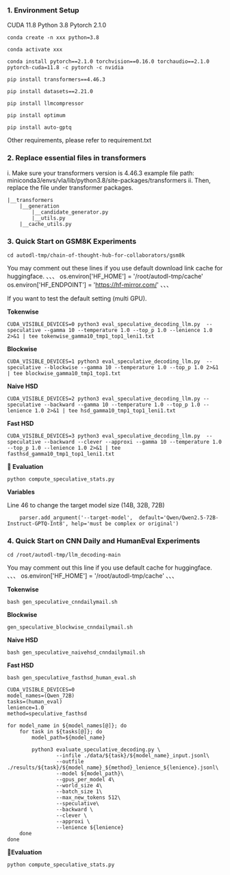 ### 1. Environment Setup
CUDA 11.8
Python 3.8
Pytorch 2.1.0

```
conda create -n xxx python=3.8
```
```
conda activate xxx
```

```
conda install pytorch==2.1.0 torchvision==0.16.0 torchaudio==2.1.0 pytorch-cuda=11.8 -c pytorch -c nvidia
```

```
pip install transformers==4.46.3
```

```
pip install datasets==2.21.0
```

```
pip install llmcompressor
```

```
pip install optimum
```

```
pip install auto-gptq
```

Other requirements, please refer to requirement.txt


### 2. Replace essential files in transformers 
i. Make sure your transformers version is 4.46.3
    example file path: miniconda3/envs/vla/lib/python3.8/site-packages/transformers
ii. Then, replace the file under transformer packages.

    |__transformers
        |__generation
            |__candidate_generator.py
            |__utils.py   
        |__cache_utils.py

### 3. Quick Start on GSM8K Experiments

```
cd autodl-tmp/chain-of-thought-hub-for-collaborators/gsm8k
```

You may comment out these lines if you use default download link cache for huggingface.
、、、
os.environ['HF_HOME'] = '/root/autodl-tmp/cache'
os.environ['HF_ENDPOINT'] = 'https://hf-mirror.com/'
、、、



If you want to test the default setting (multi GPU).

**Tokenwise**
```
CUDA_VISIBLE_DEVICES=0 python3 eval_speculative_decoding_llm.py  --speculative --gamma 10 --temperature 1.0 --top_p 1.0 --lenience 1.0 2>&1 | tee tokenwise_gamma10_tmp1_top1_leni1.txt
```

**Blockwise**
```
CUDA_VISIBLE_DEVICES=1 python3 eval_speculative_decoding_llm.py  --speculative --blockwise --gamma 10 --temperature 1.0 --top_p 1.0 2>&1 | tee blockwise_gamma10_tmp1_top1.txt
```

**Naive HSD**
```
CUDA_VISIBLE_DEVICES=2 python3 eval_speculative_decoding_llm.py --speculative --backward --gamma 10 --temperature 1.0 --top_p 1.0 --lenience 1.0 2>&1 | tee hsd_gamma10_tmp1_top1_leni1.txt
```

**Fast HSD**
```
CUDA_VISIBLE_DEVICES=3 python3 eval_speculative_decoding_llm.py  --speculative --backward --clever --approxi --gamma 10 --temperature 1.0 --top_p 1.0 --lenience 1.0 2>&1 | tee fasthsd_gamma10_tmp1_top1_leni1.txt
```

**🔧 Evaluation**
```
python compute_speculative_stats.py
```

**Variables**

Line 46 to change the target model size (14B, 32B, 72B)
```
    parser.add_argument('--target-model',  default='Qwen/Qwen2.5-72B-Instruct-GPTQ-Int8', help='must be complex or original')
```

### 4. Quick Start on CNN Daily and HumanEval Experiments

```
cd /root/autodl-tmp/llm_decoding-main
```

You may comment out this line if you use default cache for huggingface.
、、、
os.environ['HF_HOME'] = '/root/autodl-tmp/cache'
、、、


**Tokenwise**
```
bash gen_speculative_cnndailymail.sh
```

**Blockwise**
```
gen_speculative_blockwise_cnndailymail.sh
```

**Naive HSD**
```
bash gen_speculative_naivehsd_cnndailymail.sh
```

**Fast HSD**
```
bash gen_speculative_fasthsd_human_eval.sh
```

```
CUDA_VISIBLE_DEVICES=0
model_names=(Qwen_72B)
tasks=(human_eval)
lenience=1.0
method=speculative_fasthsd

for model_name in ${model_names[@]}; do
    for task in ${tasks[@]}; do
        model_path=${model_name}
        
        python3 evaluate_speculative_decoding.py \
                --infile ./data/${task}/${model_name}_input.jsonl\
                --outfile ./results/${task}/${model_name}_${method}_lenience_${lenience}.jsonl\
                --model ${model_path}\
                --gpus_per_model 4\
                --world_size 4\
                --batch_size 1\
		        --max_new_tokens 512\
                --speculative\
                --backward \
                --clever \
                --approxi \
                --lenience ${lenience}
    done
done

```


**🔧Evaluation**
```
python compute_speculative_stats.py
```

